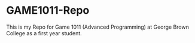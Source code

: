 # GAME1011-Repo
This is my Repo for Game 1011 (Advanced Programming) at George Brown College as a first year student.
